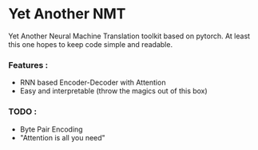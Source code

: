 # Yet Another NMT

Yet Another Neural Machine Translation toolkit based on pytorch.
At least this one hopes to keep code simple and readable.


### Features :
 + RNN based Encoder-Decoder with Attention
 + Easy and interpretable (throw the magics out of this box)



### TODO :
 + Byte Pair Encoding
 + "Attention is all you need"

